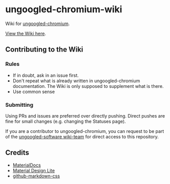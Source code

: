 # ungoogled-chromium-wiki

Wiki for [ungoogled-chromium](https://github.com/Eloston/ungoogled-chromium).

[View the Wiki here](https://ungoogled-software.github.io/ungoogled-chromium-wiki/).

## Contributing to the Wiki

### Rules

* If in doubt, ask in an issue first.
* Don't repeat what is already written in ungoogled-chromium documentation. The Wiki is only supposed to supplement what is there.
* Use common sense

### Submitting

Using PRs and issues are preferred over directly pushing. Direct pushes are fine for small changes (e.g. changing the Statuses page).

If you are a contributor to ungoogled-chromium, you can request to be part of the [ungoogled-software wiki-team](https://github.com/orgs/ungoogled-software/teams/wiki-team) for direct access to this repository.

## Credits

* [MaterialDocs](https://github.com/chromatical/jekyll-materialdocs)
* [Material Design Lite](https://github.com/google/material-design-lite)
* [github-markdown-css](//github.com/sindresorhus/github-markdown-css)
